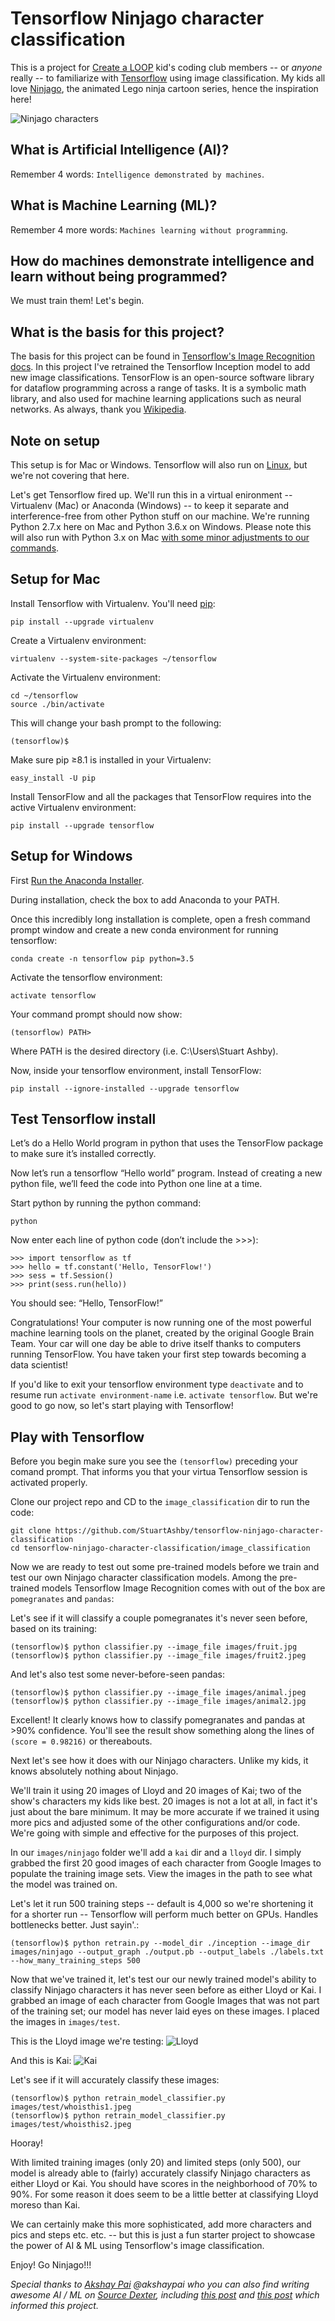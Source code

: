 # Tensorflow Ninjago character classification
This is a project for [Create a LOOP](https://createaloop.org/) kid's coding club members -- or *anyone* really -- to familiarize with [Tensorflow](https://www.tensorflow.org/) using image classification. My kids all love [Ninjago](https://en.wikipedia.org/wiki/Lego_Ninjago), the animated Lego ninja cartoon series, hence the inspiration here!

![Ninjago characters](https://www.sky.com/assets2/lego-ninjago-masters-of-spinjitzu-tile-bd99b78c.jpg)

## What is Artificial Intelligence (AI)?
Remember 4 words: ```Intelligence demonstrated by machines```.

## What is Machine Learning (ML)?
Remember 4 more words: ```Machines learning without programming```.

## How do machines demonstrate intelligence and learn without being programmed?
We must train them! Let's begin.

## What is the basis for this project?
The basis for this project can be found in [Tensorflow's Image Recognition docs](https://www.tensorflow.org/tutorials/image_recognition). In this project I've retrained the Tensorflow Inception model to add new image classifications. TensorFlow is an open-source software library for dataflow programming across a range of tasks. It is a symbolic math library, and also used for machine learning applications such as neural networks. As always, thank you [Wikipedia](https://en.wikipedia.org/wiki/TensorFlow).

## Note on setup
This setup is for Mac or Windows. Tensorflow will also run on [Linux](https://www.tensorflow.org/install/install_linux), but we're not covering that here. 

Let's get Tensorflow fired up. We'll run this in a virtual enironment -- Virtualenv (Mac) or Anaconda (Windows) -- to keep it separate and interference-free from other Python stuff on our machine. We're running Python 2.7.x here on Mac and Python 3.6.x on Windows. Please note this will also run with Python 3.x on Mac [with some minor adjustments to our commands](https://www.tensorflow.org/install/install_mac).

## Setup for Mac
Install Tensorflow with Virtualenv. You'll need [pip](https://pip.pypa.io/en/stable/installing/):
```
pip install --upgrade virtualenv
```

Create a Virtualenv environment:
```
virtualenv --system-site-packages ~/tensorflow
```

Activate the Virtualenv environment:
```
cd ~/tensorflow
source ./bin/activate
```

This will change your bash prompt to the following:
```
(tensorflow)$ 
```

Make sure pip ≥8.1 is installed in your Virtualenv:
```
easy_install -U pip
```

Install TensorFlow and all the packages that TensorFlow requires into the active Virtualenv environment:
```
pip install --upgrade tensorflow
```

## Setup for Windows
First [Run the Anaconda Installer](https://repo.continuum.io/archive/Anaconda3-5.0.1-Windows-x86_64.exe).

During installation, check the box to add Anaconda to your PATH.

Once this incredibly long installation is complete, open a fresh command prompt window and create a new conda environment for running tensorflow:
```
conda create -n tensorflow pip python=3.5
```
Activate the tensorflow environment:

```
activate tensorflow
```

Your command prompt should now show:
```
(tensorflow) PATH>
```

Where PATH is the desired directory (i.e. C:\Users\Stuart Ashby).

Now, inside your tensorflow environment, install TensorFlow:
```
pip install --ignore-installed --upgrade tensorflow
```

## Test Tensorflow install
Let’s do a Hello World program in python that uses the TensorFlow package to make sure it’s installed correctly.

Now let’s run a tensorflow “Hello world” program. Instead of creating a new python file, we’ll feed the code into Python one line at a time.

Start python by running the python command:
```
python
```
Now enter each line of python code (don’t include the >>>):
```
>>> import tensorflow as tf
>>> hello = tf.constant('Hello, TensorFlow!')
>>> sess = tf.Session()
>>> print(sess.run(hello))

```

You should see: “Hello, TensorFlow!” 

Congratulations! Your computer is now running one of the most powerful machine learning tools on the planet, created by the original Google Brain Team. Your car will one day be able to drive itself thanks to computers running TensorFlow. You have taken your first step towards becoming a data scientist!

If you'd like to exit your tensorflow environment type ```deactivate``` and to resume run ```activate environment-name``` i.e. ```activate tensorflow```. But we're good to go now, so let's start playing with Tensorflow!

## Play with Tensorflow

Before you begin make sure you see the ```(tensorflow)``` preceding your comand prompt. That informs you that your virtua Tensorflow session is activated properly.

Clone our project repo and CD to the ```image_classification``` dir to run the code:
```
git clone https://github.com/StuartAshby/tensorflow-ninjago-character-classification
cd tensorflow-ninjago-character-classification/image_classification
```

Now we are ready to test out some pre-trained models before we train and test our own Ninjago character classification models. Among the pre-trained models Tensorflow Image Recognition comes with out of the box are ```pomegranates``` and ```pandas```:

Let's see if it will classify a couple pomegranates it's never seen before, based on its training:
```
(tensorflow)$ python classifier.py --image_file images/fruit.jpg
(tensorflow)$ python classifier.py --image_file images/fruit2.jpeg
```

And let's also test some never-before-seen pandas:
```
(tensorflow)$ python classifier.py --image_file images/animal.jpeg
(tensorflow)$ python classifier.py --image_file images/animal2.jpg
```

Excellent! It clearly knows how to classify pomegranates and pandas at >90% confidence. You'll see the result show something along the lines of ```(score = 0.98216)``` or thereabouts.

Next let's see how it does with our Ninjago characters. Unlike my kids, it knows absolutely nothing about Ninjago. 

We'll train it using 20 images of Lloyd and 20 images of Kai; two of the show's characters my kids like best. 20 images is not a lot at all, in fact it's just about the bare minimum. It may be more accurate if we trained it using more pics and adjusted some of the other configurations and/or code. We're going with simple and effective for the purposes of this project.

In our ```images/ninjago``` folder we'll add a ```kai``` dir and a ```lloyd``` dir. I simply grabbed the first 20 good images of each character from Google Images to populate the training image sets. View the images in the path to see what the model was trained on.

Let's let it run 500 training steps -- default is 4,000 so we're shortening it for a shorter run -- Tensorflow will perform much better on GPUs. Handles bottlenecks better. Just sayin'.:
```
(tensorflow)$ python retrain.py --model_dir ./inception --image_dir images/ninjago --output_graph ./output.pb --output_labels ./labels.txt --how_many_training_steps 500
```

Now that we've trained it, let's test our our newly trained model's ability to classify Ninjago characters it has never seen before as either Lloyd or Kai. I grabbed an image of each character from Google Images that was not part of the training set; our model has never laid eyes on these images. I placed the images in ```images/test```.

This is the Lloyd image we're testing:
![Lloyd](https://85toys.com/1593-thickbox_default/lego-ninjago-lloyd-original-minifigure-njo226-from-set-70596.jpg)

And this is Kai:
![Kai](https://c.76.my/Malaysia/lego-ninjago-kai-sleeveless-minifigure-legoland-1504-06-Legoland@9.jpg)

Let's see if it will accurately classify these images:
```
(tensorflow)$ python retrain_model_classifier.py images/test/whoisthis1.jpeg
(tensorflow)$ python retrain_model_classifier.py images/test/whoisthis2.jpeg
```

Hooray! 

With limited training images (only 20) and limited steps (only 500), our model is already able to (fairly) accurately classify Ninjago characters as either Lloyd or Kai. You should have scores in the neighborhood of 70% to 90%. For some reason it does seem to be a little better at classifying Lloyd moreso than Kai.

We can certainly make this more sophisticated, add more characters and pics and steps etc. etc. -- but this is just a fun starter project to showcase the power of AI & ML using Tensorflow's image classification. 

Enjoy! Go Ninjago!!!

*Special thanks to [Akshay Pai](https://github.com/akshaypai) @akshaypai who you can also find writing awesome AI / ML on [Source Dexter](https://sourcedexter.com/author/akshayhpai94/), including [this post](https://sourcedexter.com/tensorflow-text-classification-python/) and [this post](https://sourcedexter.com/retrain-tensorflow-inception-model/) which informed this project.*
